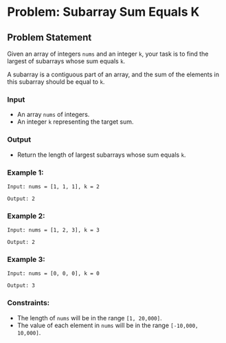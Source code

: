 # Problem: Subarray Sum Equals K

## Problem Statement

Given an array of integers `nums` and an integer `k`, your task is to find the largest of subarrays whose sum equals `k`.

A subarray is a contiguous part of an array, and the sum of the elements in this subarray should be equal to `k`.

### Input

- An array `nums` of integers.
- An integer `k` representing the target sum.

### Output

- Return the length of largest subarrays whose sum equals `k`.

### Example 1:

```
Input: nums = [1, 1, 1], k = 2
```

```
Output: 2
```

### Example 2:

```
Input: nums = [1, 2, 3], k = 3
```

```
Output: 2
```

### Example 3:

```
Input: nums = [0, 0, 0], k = 0
```

```
Output: 3
```

### Constraints:

- The length of `nums` will be in the range `[1, 20,000]`.
- The value of each element in `nums` will be in the range `[-10,000, 10,000]`.
